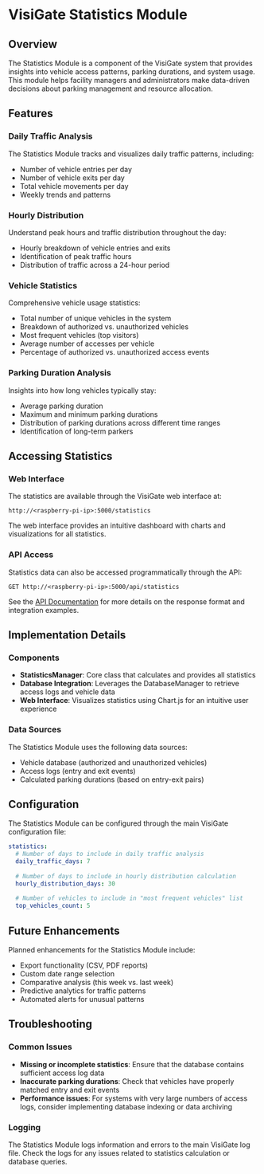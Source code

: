 # VisiGate Statistics Module

## Overview

The Statistics Module is a component of the VisiGate system that provides insights into vehicle access patterns, parking durations, and system usage. This module helps facility managers and administrators make data-driven decisions about parking management and resource allocation.

## Features

### Daily Traffic Analysis

The Statistics Module tracks and visualizes daily traffic patterns, including:

- Number of vehicle entries per day
- Number of vehicle exits per day
- Total vehicle movements per day
- Weekly trends and patterns

### Hourly Distribution

Understand peak hours and traffic distribution throughout the day:

- Hourly breakdown of vehicle entries and exits
- Identification of peak traffic hours
- Distribution of traffic across a 24-hour period

### Vehicle Statistics

Comprehensive vehicle usage statistics:

- Total number of unique vehicles in the system
- Breakdown of authorized vs. unauthorized vehicles
- Most frequent vehicles (top visitors)
- Average number of accesses per vehicle
- Percentage of authorized vs. unauthorized access events

### Parking Duration Analysis

Insights into how long vehicles typically stay:

- Average parking duration
- Maximum and minimum parking durations
- Distribution of parking durations across different time ranges
- Identification of long-term parkers

## Accessing Statistics

### Web Interface

The statistics are available through the VisiGate web interface at:

```
http://<raspberry-pi-ip>:5000/statistics
```

The web interface provides an intuitive dashboard with charts and visualizations for all statistics.

### API Access

Statistics data can also be accessed programmatically through the API:

```
GET http://<raspberry-pi-ip>:5000/api/statistics
```

See the [API Documentation](api.md) for more details on the response format and integration examples.

## Implementation Details

### Components

- **StatisticsManager**: Core class that calculates and provides all statistics
- **Database Integration**: Leverages the DatabaseManager to retrieve access logs and vehicle data
- **Web Interface**: Visualizes statistics using Chart.js for an intuitive user experience

### Data Sources

The Statistics Module uses the following data sources:

- Vehicle database (authorized and unauthorized vehicles)
- Access logs (entry and exit events)
- Calculated parking durations (based on entry-exit pairs)

## Configuration

The Statistics Module can be configured through the main VisiGate configuration file:

```yaml
statistics:
  # Number of days to include in daily traffic analysis
  daily_traffic_days: 7
  
  # Number of days to include in hourly distribution calculation
  hourly_distribution_days: 30
  
  # Number of vehicles to include in "most frequent vehicles" list
  top_vehicles_count: 5
```

## Future Enhancements

Planned enhancements for the Statistics Module include:

- Export functionality (CSV, PDF reports)
- Custom date range selection
- Comparative analysis (this week vs. last week)
- Predictive analytics for traffic patterns
- Automated alerts for unusual patterns

## Troubleshooting

### Common Issues

- **Missing or incomplete statistics**: Ensure that the database contains sufficient access log data
- **Inaccurate parking durations**: Check that vehicles have properly matched entry and exit events
- **Performance issues**: For systems with very large numbers of access logs, consider implementing database indexing or data archiving

### Logging

The Statistics Module logs information and errors to the main VisiGate log file. Check the logs for any issues related to statistics calculation or database queries.

